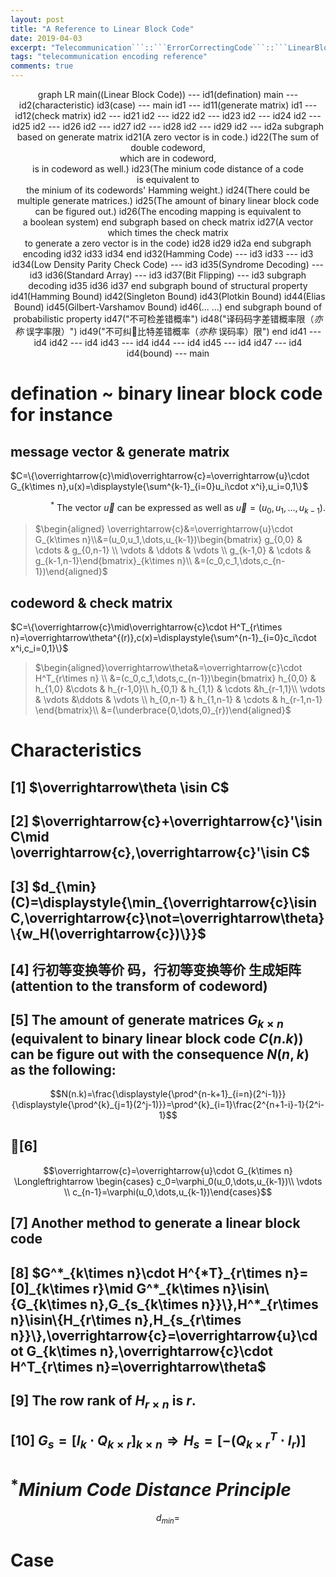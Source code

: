 ```yaml
---
layout: post
title: "A Reference to Linear Block Code"
date: 2019-04-03
excerpt: "Telecommunication```::```ErrorCorrectingCode```::```LinearBlockCode"
tags: "telecommunication encoding reference"
comments: true
---
```


<div class="mermaid" align="center">
graph LR
main((Linear Block Code)) --- id1(defination)
main --- id2(characteristic)
id3(case) --- main
id1 --- id11(generate matrix)
id1 --- id12(check matrix)
id2 --- id21
id2 --- id22
id2 --- id23
id2 --- id24
id2 --- id25
id2 --- id26
id2 --- id27
id2 --- id28
id2 --- id29
id2 --- id2a
subgraph based on generate matrix
id21(A zero vector is in code.)
id22(The sum of double codeword, <br/>which are in codeword, <br/>is in codeword as well.)
id23(The minium code distance of a code <br/>is equivalent to <br/>the minium of its codewords' Hamming weight.)
id24(There could be multiple generate matrices.)
id25(The amount of binary linear block code <br/>can be figured out.)
id26(The encoding mapping is equivalent to <br/>a boolean system)
end
subgraph based on check matrix
id27(A vector which times the check matrix <br/>to generate a zero vector is in the code)
id28
id29
id2a
end
subgraph encoding
id32
id33
id34
end
id32(Hamming Code) --- id3
id33 --- id3
id34(Low Density Parity Check Code) --- id3
id35(Syndrome Decoding) --- id3
id36(Standard Array) --- id3
id37(Bit Flipping) --- id3
subgraph decoding
id35
id36
id37
end
subgraph bound of structural property
id41(Hamming Bound)
id42(Singleton Bound)
id43(Plotkin Bound)
id44(Elias Bound)
id45(Gilbert-Varshamov Bound)
id46(... ...)
end
subgraph bound of probabilistic property
id47("不可检差错概率")
id48("译码码字差错概率限（<i>亦称</i> 误字率限）")
id49("不可纠比特差错概率（<i>亦称</i> 误码率）限")
end
id41 --- id4
id42 --- id4
id43 --- id4
id44 --- id4
id45 --- id4
id47 --- id4
id4(bound) --- main
</div>

# defination ~ **binary linear block code** for instance

## message vector & generate matrix 

$C=\{\overrightarrow{c}\mid\overrightarrow{c}=\overrightarrow{u}\cdot G_{k\times n},u(x)=\displaystyle{\sum^{k-1}_{i=0}u_i\cdot x^i},u_i=0,1\}$
<br/><div align="right"> $^*$ The vector $\overrightarrow{u}$ can be expressed as well as $\overrightarrow{u}=(u_0,u_1,\dots,u_{k-1})$.</div>

> $\begin{aligned} \overrightarrow{c}&=\overrightarrow{u}\cdot G_{k\times n}\\&=(u_0,u_1,\dots,u_{k-1})\begin{bmatrix} g_{0,0} & \cdots & g_{0,n-1} \\ \vdots & \ddots & \vdots \\ g_{k-1,0} & \cdots & g_{k-1,n-1}\end{bmatrix}_{k\times n}\\ &=(c_0,c_1,\dots,c_{n-1})\end{aligned}$

## codeword & check matrix

$C=\{\overrightarrow{c}\mid\overrightarrow{c}\cdot H^T_{r\times n}=\overrightarrow\theta^{(r)},c(x)=\displaystyle{\sum^{n-1}_{i=0}c_i\cdot x^i,c_i=0,1}\}$

> $\begin{aligned}\overrightarrow\theta&=\overrightarrow{c}\cdot H^T_{r\times n} \\ &=(c_0,c_1,\dots,c_{n-1})\begin{bmatrix} h_{0,0} & h_{1,0} &\cdots & h_{r-1,0}\\ h_{0,1} & h_{1,1} & \cdots &h_{r-1,1}\\ \vdots & \vdots &\ddots & \vdots \\ h_{0,n-1} & h_{1,n-1} & \cdots & h_{r-1,n-1} \end{bmatrix}\\ &=(\underbrace{0,\dots,0}_{r})\end{aligned}$

# Characteristics

## [1] $\overrightarrow\theta \isin C$
## [2] $\overrightarrow{c}+\overrightarrow{c}'\isin C\mid \overrightarrow{c},\overrightarrow{c}'\isin C$
## [3] $d_{\min}(C)=\displaystyle{\min_{\overrightarrow{c}\isin C,\overrightarrow{c}\not=\overrightarrow\theta}\{w_H(\overrightarrow{c})\}}$
## [4] 行初等变换等价 码，行初等变换等价 生成矩阵(attention to the transform of codeword)
## [5] The amount of **generate matrices** $G_{k\times n}$ (equivalent to **binary linear block code** $C(n.k)$) can be figure out with the consequence $N(n,k)$ as the following:

$$N(n.k)=\frac{\displaystyle{\prod^{n-k+1}_{i=n}(2^i-1)}}{\displaystyle{\prod^{k}_{j=1}(2^j-1)}}=\prod^{k}_{i=1}\frac{2^{n+1-i}-1}{2^i-1}$$

## [6]

$$\overrightarrow{c}=\overrightarrow{u}\cdot G_{k\times n} \Longleftrightarrow \begin{cases} c_0=\varphi_0(u_0,\dots,u_{k-1})\\ \vdots \\ c_{n-1}=\varphi(u_0,\dots,u_{k-1})\end{cases}$$

## [7] Another method to generate a **linear block code**

## [8] $G^*_{k\times n}\cdot H^{*T}_{r\times n}=[0]_{k\times r}\mid G^*_{k\times n}\isin\{G_{k\times n},G_{s_{k\times n}}\},H^*_{r\times n}\isin\{H_{r\times n},H_{s_{r\times n}}\},\overrightarrow{c}=\overrightarrow{u}\cdot G_{k\times n},\overrightarrow{c}\cdot H^T_{r\times n}=\overrightarrow\theta$

## [9] The row rank of $H_{r\times n}$ is $r$.

## [10] $G_s=[I_k\cdot Q_{k\times r}]_{k\times n}\Longrightarrow H_s=[-(Q_{k\times r}^T\cdot I_r)]$

# **$^*$*Minium Code Distance Principle***

$$d_{min}=$$

# Case

<div class="mermaid">

</div>
